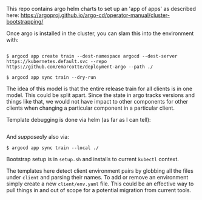 This repo contains argo helm charts to set up an 'app of apps' as described
here: https://argoproj.github.io/argo-cd/operator-manual/cluster-bootstrapping/

Once argo is installed in the cluster, you can slam this into the environment
with:

```

$ argocd app create train --dest-namespace argocd --dest-server
https://kubernetes.default.svc --repo
https://github.com/emarcotte/deployment-argo --path ./

$ argocd app sync train --dry-run

```

The idea of this model is that the entire release train for all clients is in
one model. This could be split apart. Since the state in argo tracks versions
and things like that, we would not have impact to other components for other
clients when changing a particular component in a particular client.

Template debugging is done via helm (as far as I can tell):

``` helm2 template . --name train --namespace argocd --kube-version 1.14 --debug
```

And _supposedly_ also via:

``` $ argocd app sync train --local ./ ```

Bootstrap setup is in `setup.sh` and installs to current `kubectl` context.

The templates here detect client environment pairs by globbing all the files
under `client` and parsing their names. To add or remove an environment simply
create a new `client/env.yaml` file. This could be an effective way to pull
things in and out of scope for a potential migration from current tools.
